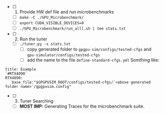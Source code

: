 - [ ] 1. Provide HW def file and run microbenchmarks
	- [ ] `make -C ./GPU_Microbenchmark/`
	- [ ] `export CUDA_VISIBLE_DEVICES=0`
	- [ ] `./GPU_Microbenchmark/run_alll.sh | tee stats.txt`
- [ ] 2. Run the tuner
	- [ ] `./tuner.py -s stats.txt`
		- [ ] copy generated folder to `gpgpu-sim/configs/tested-cfgs` and `gpu-simulator/configs/tested-cfgs`
		- [ ] add the name to the file `define-standard-cfgs.yml`
		  Somthing like:
```ad-info 
title: Example
`#RTX4090`
RTX4090:
   base_file:"$GPGPUSIM_ROOT/configs/tested-cfgs/`<above generated folder name>`/gpgpusim.config"
```

- [ ] 3. Tuner Searching
	- [ ] **MOST IMP:** Generating Traces for the microbenchmark suite. 